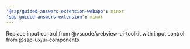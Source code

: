 ```yaml
---
'@sap/guided-answers-extension-webapp': minor
'sap-guided-answers-extension': minor
---
```


Replace input control from @vscode/webview-ui-toolkit with input control from @sap-ux/ui-components  


